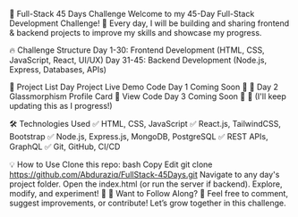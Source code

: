 🚀 Full-Stack 45 Days Challenge
Welcome to my 45-Day Full-Stack Development Challenge! 🎯 Every day, I will be building and sharing frontend & backend projects to improve my skills and showcase my progress.

🔥 Challenge Structure
Day 1-30: Frontend Development (HTML, CSS, JavaScript, React, UI/UX)
Day 31-45: Backend Development (Node.js, Express, Databases, APIs)

📌 Project List
Day	Project	Live Demo	Code
Day 1	Coming Soon	🚀	🔗
Day 2	Glassmorphism Profile Card	🚀	View Code
Day 3	Coming Soon	🚀	🔗
(I'll keep updating this as I progress!)

🛠 Technologies Used
✅ HTML, CSS, JavaScript
✅ React.js, TailwindCSS, Bootstrap
✅ Node.js, Express.js, MongoDB, PostgreSQL
✅ REST APIs, GraphQL
✅ Git, GitHub, CI/CD

💡 How to Use
Clone this repo:
bash
Copy
Edit
git clone https://github.com/Abduraziq/FullStack-45Days.git
Navigate to any day's project folder.
Open the index.html (or run the server if backend).
Explore, modify, and experiment! 🎨
🚀 Want to Follow Along?
💬 Feel free to comment, suggest improvements, or contribute! Let’s grow together in this challenge.

